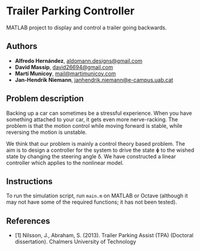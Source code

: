 # Trailer Parking Controller
MATLAB project to display and control a trailer going backwards.

## Authors
* **Alfredo Hernández**, aldomann.designs@gmail.com
* **David Massip**, david26694@gmail.com
* **Martí Municoy**, mail@martimunicoy.com
* **Jan-Hendrik Niemann**, janhendrik.niemann@e-campus.uab.cat

## Problem description
Backing up a car can sometimes be a stressful experience.
When you have something attached to your car, it gets even more nerve-racking.
The problem is that the motion control while moving forward is stable, while reversing the motion is unstable.

We think that our problem is mainly a control theory based problem. The aim is to design a controller for the system to drive the state ɸ to the wished state by changing the steering angle δ. We have constructed a linear controller which applies to the nonlinear model.

## Instructions
To run the simulation script, run `main.m` on MATLAB or Octave (although it may not have some of the required functions; it has not been tested).

## References

* [1] Nilsson, J., Abraham, S. (2013). Trailer Parking Assist (TPA) (Doctoral dissertation). Chalmers University of Technology
